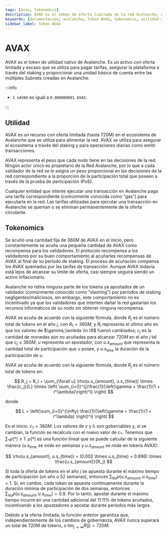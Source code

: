 ```yaml
---
tags: [Avax, Tokenomics]
description: AVAX es el token de oferta limitada de la red Avalanche, utilizado para cubrir tarifas, mejorar la seguridad a través del staking y facilitar transacciones en sus diferentes Subnets.
keywords: [documentación, avalanche, token AVAX, tokenomics, utilidad de AVAX]
sidebar_label: Token AVAX
---
```


# AVAX

AVAX es el token de utilidad nativo de Avalanche. Es un activo con oferta limitada y escaso que se utiliza para pagar tarifas, asegurar la plataforma a través del staking y proporcionar una unidad básica de cuenta entre las múltiples Subnets creadas en Avalanche.

:::info

- `1 nAVAX` es igual a `0.000000001 AVAX`.

:::

## Utilidad

AVAX es un recurso con oferta limitada (hasta 720M) en el ecosistema de Avalanche que se utiliza para alimentar la red. AVAX se utiliza para asegurar el ecosistema a través del staking y para operaciones diarias como emitir transacciones.

AVAX representa el peso que cada nodo tiene en las decisiones de la red. Ningún actor único es propietario de la Red Avalanche, por lo que a cada validador de la red se le asigna un peso proporcional en las decisiones de la red correspondiente a la proporción de la participación total que poseen a través de la prueba de participación (PoS).

Cualquier entidad que intente ejecutar una transacción en Avalanche paga una tarifa correspondiente (comúnmente conocida como "gas") para ejecutarla en la red. Las tarifas utilizadas para ejecutar una transacción en Avalanche se queman o se eliminan permanentemente de la oferta circulante.

## Tokenomics

Se acuñó una cantidad fija de 360M de AVAX en el inicio, pero constantemente se acuña una pequeña cantidad de AVAX como recompensa para los validadores. El protocolo recompensa a los validadores por su buen comportamiento al acuñarles recompensas de AVAX al final de su período de staking. El proceso de acuñación compensa los AVAX quemados por las tarifas de transacción. Aunque AVAX todavía está lejos de alcanzar su límite de oferta, casi siempre seguirá siendo un activo inflacionario.

Avalanche no retira ninguna parte de los tokens ya apostados de un validador (comúnmente conocido como "slashing") por períodos de staking negligentes/maliciosos, sin embargo, este comportamiento no es incentivado ya que los validadores que intenten dañar la red gastarían los recursos informáticos de su nodo sin obtener ninguna recompensa.

<!-- vale off -->

AVAX se acuña de acuerdo con la siguiente fórmula, donde $R_j$ es el número total de tokens en el año $j$, con $R_1 = 360M$, y $R_l$ representa el último año en que los valores de $\gamma,\lambda \in \R$ fueron cambiados; $c_j$ es la cantidad de monedas aún no acuñadas para alcanzar $720M$ en el año $j$ tal que $c_j \leq 360M$; $u$ representa un apostador, con $u.s_{amount}$ que representa la cantidad total de participación que $u$ posee, y $u.s_{time}$ la duración de la participación de $u$.

AVAX se acuña de acuerdo con la siguiente fórmula, donde $R_j$ es el número total de tokens en:

<!-- markdownlint-disable MD013 -->

$$
R_j = R_l + \sum_{\forall u} \rho(u.s_{amount}, u.s_{time}) \times \frac{c_j}{L} \times \left( \sum_{i=0}^{j}\frac{1}{\left(\gamma + \frac{1}{1 + i^\lambda}\right)^i} \right)
$$

<!-- markdownlint-enable MD013 -->

donde

$$
L = \left(\sum_{i=0}^{\infty} \frac{1}{\left(\gamma + \frac{1}{1 + i^\lambda} \right)^i} \right)
$$

En el inicio, $c_1 = 360M$. Los valores de $\gamma$ y $\lambda$ son gobernables y, si se cambian, la función se recalcula con el nuevo valor de $c_*$. Tenemos que $\sum_{*}\rho(*) \le 1$. $\rho(*)$ es una función lineal que se puede calcular de la siguiente manera ($u.s_{time}$ se mide en semanas y $u.s_{amount}$ se mide en tokens AVAX):

$$
\rho(u.s_{amount}, u.s_{time}) = (0.002 \times u.s_{time} + 0.896) \times \frac{u.s_{amount}}{R_j}
$$

Si toda la oferta de tokens en el año $j$ se apuesta durante el máximo tiempo de participación (un año o 52 semanas), entonces $\sum_{\forall u}\rho(u.s_{amount}, u.s_{time}) = 1$. Si, en cambio, cada token se apuesta continuamente durante la duración mínima de participación de dos semanas, entonces $\sum_{\forall u}\rho(u.s_{amount}, u.s_{time}) = 0.9$. Por lo tanto, apostar durante el máximo tiempo incurre en una cantidad adicional del 11.11% de tokens acuñados, incentivando a los apostadores a apostar durante períodos más largos.

Debido a la oferta limitada, la función anterior garantiza que, independientemente de los cambios de gobernanza, AVAX nunca superará un total de 720M de tokens, o $\lim_{j \to \infty} R(j) = 720M$.

<!-- vale on -->